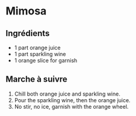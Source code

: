 # Mimosa

## Ingrédients

* 1 part orange juice
* 1 part sparkling wine
* 1 orange slice for garnish

## Marche à suivre

1. Chill both orange juice and sparkling wine.
2. Pour the sparkling wine, then the orange juice.
3. No stir, no ice, garnish with the orange wheel.
